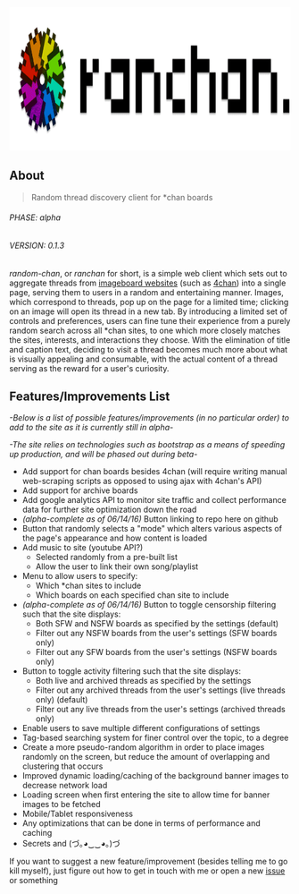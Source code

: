 <a target="_blank" href="http://ranchan.moe">
    <img src="https://raw.githubusercontent.com/anonob/ranchan/master/assets/public/images/icon/ranleaf-title-256.gif" alt="ranchan" style="height:256px"/>
</a>

## About
> Random thread discovery client for *chan boards

###### PHASE: alpha
###### VERSION: 0.1.3
*random-chan*, or *ranchan* for short, is a simple web client which sets out to aggregate threads from <a target="_blank" href="https://en.wikipedia.org/wiki/Imageboard">imageboard websites</a> (such as <a target="_blank" href="https://en.wikipedia.org/wiki/4chan">4chan</a>) into a single page, serving them to users in a random and entertaining manner. Images, which correspond to threads, pop up on the page for a limited time; clicking on an image will open its thread in a new tab. By introducing a limited set of controls and preferences, users can fine tune their experience from a purely random search across all *chan sites, to one which more closely matches the sites, interests, and interactions they choose. With the elimination of title and caption text, deciding to visit a thread becomes much more about what is visually appealing and consumable, with the actual content of a thread serving as the reward for a user's curiosity.

## Features/Improvements List
*-Below is a list of possible features/improvements (in no particular order) to add to the site as it is currently still in alpha-*

*-The site relies on technologies such as bootstrap as a means of speeding up production, and will be phased out during beta-*
- Add support for chan boards besides 4chan (will require writing manual web-scraping scripts as opposed to using ajax with 4chan's API)
- Add support for archive boards
- Add google analytics API to monitor site traffic and collect performance data for further site optimization down the road
- *(alpha-complete as of 06/14/16)* Button linking to repo here on github
- Button that randomly selects a "mode" which alters various aspects of the page's appearance and how content is loaded
- Add music to site (youtube API?)
    - Selected randomly from a pre-built list
    - Allow the user to link their own song/playlist
- Menu to allow users to specify:
    - Which *chan sites to include
    - Which boards on each specified chan site to include
- *(alpha-complete as of 06/14/16)* Button to toggle censorship filtering such that the site displays:
    - Both SFW and NSFW boards as specified by the settings (default)
    - Filter out any NSFW boards from the user's settings (SFW boards only)
    - Filter out any SFW boards from the user's settings (NSFW boards only)
- Button to toggle activity filtering such that the site displays:
    - Both live and archived threads as specified by the settings
    - Filter out any archived threads from the user's settings (live threads only) (default)
    - Filter out any live threads from the user's settings (archived threads only)
- Enable users to save multiple different configurations of settings
- Tag-based searching system for finer control over the topic, to a degree
- Create a more pseudo-random algorithm in order to place images randomly on the screen, but reduce the amount of overlapping and clustering that occurs
- Improved dynamic loading/caching of the background banner images to decrease network load
- Loading screen when first entering the site to allow time for banner images to be fetched
- Mobile/Tablet responsiveness
- Any optimizations that can be done in terms of performance and caching
- Secrets and (づ｡◕‿‿◕｡)づ

If you want to suggest a new feature/improvement (besides telling me to go kill myself), just figure out how to get in touch with me or open a new [issue](https://github.com/anonob/ranchan/issues/new) or something